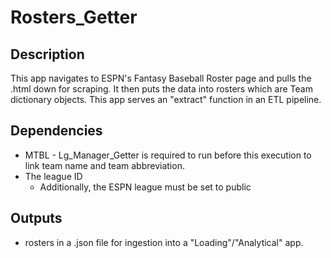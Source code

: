 # Rosters_Getter

## Description
  This app navigates to ESPN's Fantasy Baseball Roster page and pulls the .html down for scraping.  It then puts the data into rosters which are Team dictionary objects.
This app serves an "extract" function in an ETL pipeline.

## Dependencies
- MTBL - Lg_Manager_Getter is required to run before this execution to link team name and team abbreviation.
- The league ID
  -  Additionally, the ESPN league must be set to public

## Outputs
- rosters in a .json file for ingestion into a "Loading"/"Analytical" app.

